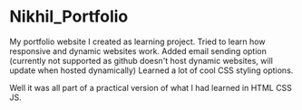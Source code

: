 # Nikhil_Portfolio
My portfolio website I created as learning project.
Tried to learn how responsive and dynamic websites work.
Added email sending option (currently not supported as github doesn't host dynamic websites, will update when hosted dynamically)
Learned a lot of cool CSS styling options.

Well it was all part of a practical version of what I had learned in HTML CSS JS.
